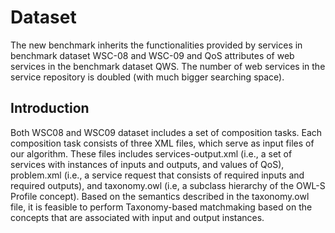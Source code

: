 # Dataset
The new benchmark inherits the functionalities provided by services in benchmark dataset WSC-08 and WSC-09 and QoS attributes of web services in the benchmark dataset QWS. The number of web services in the service repository is doubled (with much bigger searching space).


## Introduction
Both WSC08 and WSC09 dataset includes a set of composition tasks. Each composition task consists of three XML files, which serve as input files of our algorithm. These files includes services-output.xml (i.e., a set of services with instances of inputs and outputs, and values of QoS), problem.xml (i.e., a service request that consists of required inputs and required outputs), and taxonomy.owl (i.e, a subclass hierarchy of the OWL-S Profile concept). Based on the semantics described in the taxonomy.owl file, it is feasible to perform Taxonomy-based matchmaking based on the concepts that are associated with input and output instances. 
